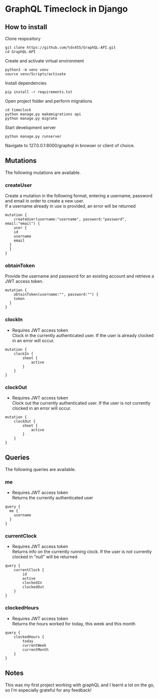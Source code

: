 # GraphQL Timeclock in Django

## How to install
Clone respository
```
git clone https://github.com/tds455/GraphQL-API.git
cd GraphQL-API
```

Create and activate virtual environment
```
python3 -m venv venv
source venv/Scripts/activate
```

Install dependencies
```
pip install -r requirements.txt
```

Open project folder and perform migrations
```
cd timeclock
python manage.py makemigrations api
python manage.py migrate
```

Start development server
```
python manage.py runserver
```

Navigate to 127.0.0.1:8000/graphql in browser or client of choice.


## Mutations

The following mutations are available.

### createUser
Create a mutation in the following format, entering a username, password and email in order to create a new user. <br>
If a username already in use is provided, an error will be returned

```
mutation {
	createUser(username:"username", password:"password", email:"email") {
	user {
    id
    username
    email
  }
  }
}
```

### obtainToken
Provide the username and password for an existing account and retrieve a JWT access token.
```
mutation {
	obtainToken(username:"", password:"") {
    token
  }
}
```

### clockIn
- Requires JWT access token <br>
Clock in the currently authenticated user.  If the user is already clocked in an error will occur.
```
mutation {
	clockIn {
		sheet {
			active
		}
	}
}
```

### clockOut
- Requires JWT access token <br>
Clock out the currently authenticated user.  If the user is not currently clocked in an error will occur.
```
mutation {
	clockOut {
		sheet {
			active
		}
	}
}
```

## Queries

The following queries are available.

### me
- Requires JWT access token <br>
Returns the currently authenticated user
```
query {
  me {
    username
  }
}
```

### currentClock
- Requires JWT access token <br>
Returns info on the currently running clock.  If the user is not currently clocked in "null" will be returned
```
query {
	currentClock {
		id
		active
		clockedIn
		clockedOut
	}
}
```

### clockedHours
- Requires JWT access token <br>
Returns the hours worked for today, this week and this month
```
query {
	clockedHours {
		today
		currentWeek
		currentMonth
	}
}
```

## Notes
This was my first project working with graphQL and I learnt a lot on the go, so I'm especially grateful for any feedback!
